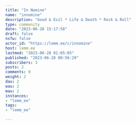 ```yaml
---
title: "In Nomine" 
name: "innomine"
description: "Good & Evil * Life & Death * Rock & Roll"
type: community
date: "2023-06-28 15:17:58"
draft: false
nsfw: false
actor_id: "https://lemm.ee/c/innomine"
host: lemm.ee
lastmod: "2023-06-28 01:05:05"
published: "2023-06-28 00:56:29"
subscribers: 3
posts: 2
comments: 0
weight: 2
dau: 2
wau: 2
mau: 2
instances:
- "lemm_ee"
tags: 
- "lemm_ee"

---
```

